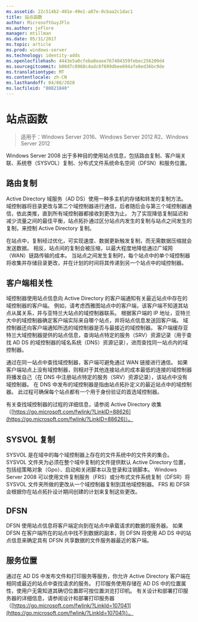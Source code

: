 ```yaml
---
ms.assetid: 22c514b2-401e-49e1-a87e-0cbaa2c1dac1
title: 站点函数
author: MicrosoftGuyJFlo
ms.author: joflore
manager: mtillman
ms.date: 05/31/2017
ms.topic: article
ms.prod: windows-server
ms.technology: identity-adds
ms.openlocfilehash: 4443e5a0cfeba0eaee767404359febec256209d4
ms.sourcegitcommit: b00d7c8968c4adc8f699dbee694afe6ed36bc9de
ms.translationtype: MT
ms.contentlocale: zh-CN
ms.lasthandoff: 04/08/2020
ms.locfileid: "80821840"
---
```

# <a name="site-functions"></a>站点函数

>适用于：Windows Server 2016、Windows Server 2012 R2、Windows Server 2012

 Windows Server 2008 出于多种目的使用站点信息，包括路由复制、客户端关联、系统卷（SYSVOL）复制、分布式文件系统命名空间（DFSN）和服务位置。  
  
## <a name="routing-replication"></a>路由复制  
Active Directory 域服务（AD DS）使用一种多主机的存储和转发的复制方法。 域控制器将目录更改与第二个域控制器进行通信，后者随后会与第三个域控制器通信，依此类推，直到所有域控制器都接收到更改为止。 为了实现降低复制延迟和减少流量之间的最佳平衡，站点拓扑通过区分站点内发生的复制与站点之间发生的复制，来控制 Active Directory 复制。  
  
在站点中，复制经过优化，可实现速度、数据更新触发复制，而无需数据压缩就会发送数据。 相反，站点间的复制会被压缩，以最大程度地降低通过广域网（WAN）链路传输的成本。 当站点之间发生复制时，每个站点中的单个域控制器将收集并存储目录更改，并在计划的时间将其传递到另一个站点中的域控制器。  
  
## <a name="client-affinity"></a>客户端相关性  
域控制器使用站点信息向 Active Directory 的客户端通知有关最近站点中存在的域控制器的客户端。 例如，请考虑西雅图站点中的客户端，该客户端不知道其站点从属关系，并与亚特兰大站点的域控制器联系。 根据客户端的 IP 地址，亚特兰大中的域控制器确定客户端实际来自哪个站点，并将站点信息发送回客户端。 域控制器还向客户端通知所选的域控制器是否与最接近的域控制器。 客户端缓存亚特兰大域控制器提供的站点信息，查询站点特定的服务（SRV）资源记录（用于查找 AD DS 的域控制器的域名系统（DNS）资源记录），进而查找同一站点内的域控制器。  
  
通过在同一站点中查找域控制器，客户端可避免通过 WAN 链接进行通信。 如果客户端站点上没有域控制器，则相对于其他连接站点的成本最低的连接的域控制器将播发自己（在 DNS 中注册站点特定的服务（SRV）资源记录），该站点中没有域控制器。 在 DNS 中发布的域控制器是指由站点拓扑定义的最近站点中的域控制器。 此过程可确保每个站点都有一个用于身份验证的首选域控制器。  
  
有关查找域控制器的过程的详细信息，请参阅 Active Directory 收集（[https://go.microsoft.com/fwlink/?LinkID=88626](https://go.microsoft.com/fwlink/?LinkID=88626)）。  
  
## <a name="sysvol-replication"></a>SYSVOL 复制  
SYSVOL 是在域中的每个域控制器上存在的文件系统中的文件夹的集合。 SYSVOL 文件夹为必须在整个域中复制的文件提供默认 Active Directory 位置，包括组策略对象（Gpo）、启动和关闭脚本以及登录和注销脚本。  Windows Server 2008 可以使用文件复制服务（FRS）或分布式文件系统复制（DFSR）将 SYSVOL 文件夹所做的更改从一个域控制器复制到其他域控制器。 FRS 和 DFSR 会根据你在站点拓扑设计期间创建的计划来复制这些更改。  
  
## <a name="dfsn"></a>DFSN  
DFSN 使用站点信息将客户端定向到在站点中承载请求的数据的服务器。 如果 DFSN 在客户端所在的站点中找不到数据的副本，则 DFSN 将使用 AD DS 中的站点信息来确定具有 DFSN 共享数据的文件服务器最近的客户端。  
  
## <a name="service-location"></a>服务位置  
通过在 AD DS 中发布文件和打印服务等服务，你允许 Active Directory 客户端在相同或最近的站点中查找请求的服务。 打印服务使用存储在 AD DS 中的位置属性，使用户无需知道其确切位置即可按位置浏览打印机。 有关设计和部署打印服务器的详细信息，请参阅设计和部署打印服务器（[https://go.microsoft.com/fwlink/?LinkId=107041](https://go.microsoft.com/fwlink/?LinkId=107041)）。  
  


